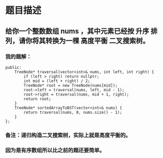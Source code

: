 # 题目描述
## 给你一个整数数组 nums ，其中元素已经按 升序 排列，请你将其转换为一棵 高度平衡 二叉搜索树。
### 我的题解：
```class Solution {
public:
    TreeNode* traversal(vector<int>& nums, int left, int right) {
        if (left > right) return nullptr;
        int mid = (left + right) / 2;
        TreeNode* root = new TreeNode(nums[mid]);
        root->left = traversal(nums, left, mid - 1);
        root->right = traversal(nums, mid + 1, right);
        return root;
    }
    TreeNode* sortedArrayToBST(vector<int>& nums) {
        return traversal(nums, 0, nums.size() - 1);
    }
};
```
### **备注**：递归构造二叉搜索树，实际上就是高度平衡的。
### 因为是有序数组所以比之前的题还要简单。